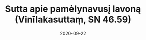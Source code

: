 ---
layout: page
title: 'Sutta apie pamėlynavusį lavoną (Vinīlakasuttaṃ, SN 46.59)'
category: susijusios suttos
index: Meditacija
sortIndex: 46059
date: 2020-09-22
tags: Meditacija
suttacentral: sn46.59
---